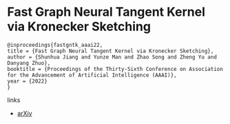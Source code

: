 # Fast Graph Neural Tangent Kernel via Kronecker Sketching

```
@inproceedings{fastgntk_aaai22,
title = {Fast Graph Neural Tangent Kernel via Kronecker Sketching},
author = {Shunhua Jiang and Yunze Man and Zhao Song and Zheng Yu and Danyang Zhuo},
booktitle = {Proceedings of the Thirty-Sixth Conference on Association for the Advancement of Artificial Intelligence (AAAI)},
year = {2022}
}
```

links
- [arXiv](https://arxiv.org/abs/2112.02446)
